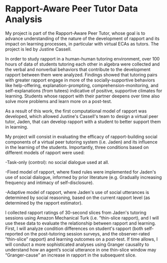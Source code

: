 # Rapport-Aware Peer Tutor Data Analysis
My project is part of the Rapport-Aware Peer Tutor, whose goal is to advance understanding of the nature of the development of rapport and its impact on learning processes, in particular with virtual ECAs as tutors. The project is led by Justine Cassell. 

In order to study rapport in a human-human tutoring environment, over 100 hours of data of students tutoring each other in algebra were collected and the verbal and nonverbal behaviors that contribute to the development rapport between them were analyzed. Findings showed that tutoring pairs with greater rapport engage in more of the socially-supportive behaviors like help-offering, explanation-prompting, comprehension-monitoring, and self-explanations (from tutees) indicative of positive, supportive climates for learning. Students whose rapport with their partner deepens over time also solve more problems and learn more on a post-test. 

As a result of this work, the first computational model of rapport was developed, which allowed Justine's Cassell's team to design a virtual peer tutor, Jaden, that can develop rapport with a student to better support them in learning. 

My project will consist in evaluating the efficacy of rapport-building social components of a virtual peer tutoring system (i.e. Jaden) and its influence in the learning of the students. Importantly, three conditions based on different models of rapport were used: 

-Task-only (control): no social dialogue used at all. 

-Fixed model of rapport, where fixed rules were implemented for Jaden's use of social dialogue, informed by prior literature (e.g. Gradually increasing frequency and intimacy of self-disclosure).

-Adaptive model of rapport, where Jaden's use of social utterances is determined by social reasoning, based on the current rapport level (as determined by the rapport estimator).


I collected rapport ratings of 30-second slices from Jaden's tutoring sessions using Amazon Mechanical Turk (i.e. "thin-slice rapport), and I will use these data to evaluate the relationship between rapport and learning. First, I will analyze condition differences on student's rapport (both self-reported on the post-tutoring session surveys, and the observer-rated “thin-slice” rapport) and learning outcomes on a post-test. If time allows, I will conduct a more sophisticated analyses using Granger causality to understand how an agent’s social utterance in one thin-slice window may “Granger-cause” an increase in rapport in the subsequent slice. 






